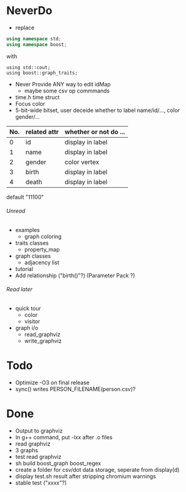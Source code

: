 # NeverDo

* replace

```c++
using namespace std;
using namespace boost;
```

with

```
using std::cout;
using boost::graph_traits;
```


* Never Provide ANY way to edit idMap
	* maybe some csv op commmands
* time.h time struct
* Focus color
* 5-bit-wide bitset, user deceide whether to label name/id/..., color gender/...

| No. | related attr | whether or not do ... |
| -   | -            | -                     |
| 0   | id           | display in label      |
| 1   | name         | display in label      |
| 2   | gender       | color vertex          |
| 3   | birth        | display in label      |
| 4   | death        | display in label      |

default "11100"


###### Unread

* examples
	* graph coloring
* traits classes
	* property_map
* graph classes
	* adjacency list
* tutorial
* Add relationship ("birth()"?) (Parameter Pack ?)

###### Read later

* quick tour
	* color
	* visitor
* graph i/o
	* read_graphviz
	* write_graphviz

# Todo

* Optimize -O3 on final release
* sync() writes PERSON_FILENAME(person.csv)?

# Done

* Output to graphviz
* In g++ command, put -lxx after .o files
* read graphviz
* 3 graphs
* test read graphviz
* sh build boost_graph boost_regex
* create a folder for csv/dot data storage, seperate from display(d)
* display test.sh result after stripping chromium warnings
* stable test ("xxxx"?)


